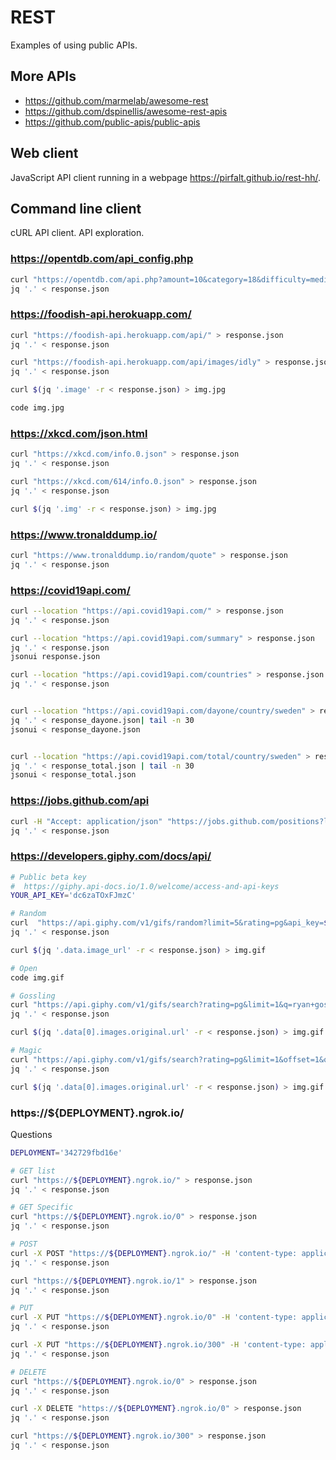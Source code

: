 # REST

Examples of using public APIs.

## More APIs

- https://github.com/marmelab/awesome-rest
- https://github.com/dspinellis/awesome-rest-apis
- https://github.com/public-apis/public-apis

## Web client

JavaScript API client running in a webpage https://pirfalt.github.io/rest-hh/.

## Command line client

cURL API client. API exploration.

### https://opentdb.com/api_config.php

```sh
curl "https://opentdb.com/api.php?amount=10&category=18&difficulty=medium&type=boolean" > response.json
jq '.' < response.json
```

### https://foodish-api.herokuapp.com/

```sh
curl "https://foodish-api.herokuapp.com/api/" > response.json
jq '.' < response.json

curl "https://foodish-api.herokuapp.com/api/images/idly" > response.json
jq '.' < response.json

curl $(jq '.image' -r < response.json) > img.jpg

code img.jpg
```

### https://xkcd.com/json.html

```sh
curl "https://xkcd.com/info.0.json" > response.json
jq '.' < response.json

curl "https://xkcd.com/614/info.0.json" > response.json
jq '.' < response.json

curl $(jq '.img' -r < response.json) > img.jpg
```

### https://www.tronalddump.io/

```sh
curl "https://www.tronalddump.io/random/quote" > response.json
jq '.' < response.json
```

### https://covid19api.com/

```sh
curl --location "https://api.covid19api.com/" > response.json
jq '.' < response.json

curl --location "https://api.covid19api.com/summary" > response.json
jq '.' < response.json
jsonui response.json

curl --location "https://api.covid19api.com/countries" > response.json
jq '.' < response.json


curl --location "https://api.covid19api.com/dayone/country/sweden" > response_dayone.json
jq '.' < response_dayone.json| tail -n 30
jsonui < response_dayone.json


curl --location "https://api.covid19api.com/total/country/sweden" > response_total.json
jq '.' < response_total.json | tail -n 30
jsonui < response_total.json

```

### https://jobs.github.com/api

```sh
curl -H "Accept: application/json" "https://jobs.github.com/positions?location=uk&search=java&full_time=true" > response.json
jq '.' < response.json
```

### https://developers.giphy.com/docs/api/

```sh
# Public beta key
#  https://giphy.api-docs.io/1.0/welcome/access-and-api-keys
YOUR_API_KEY='dc6zaTOxFJmzC'

# Random
curl  "https://api.giphy.com/v1/gifs/random?limit=5&rating=pg&api_key=$YOUR_API_KEY" > response.json
jq '.' < response.json

curl $(jq '.data.image_url' -r < response.json) > img.gif

# Open
code img.gif

# Gossling
curl "https://api.giphy.com/v1/gifs/search?rating=pg&limit=1&q=ryan+gossling&api_key=$YOUR_API_KEY" > response.json
jq '.' < response.json

curl $(jq '.data[0].images.original.url' -r < response.json) > img.gif

# Magic
curl "https://api.giphy.com/v1/gifs/search?rating=pg&limit=1&offset=1&q=magic&api_key=$YOUR_API_KEY" > response.json
jq '.' < response.json

curl $(jq '.data[0].images.original.url' -r < response.json) > img.gif
```

### https://${DEPLOYMENT}.ngrok.io/

Questions

```sh
DEPLOYMENT='342729fbd16e'

# GET list
curl "https://${DEPLOYMENT}.ngrok.io/" > response.json
jq '.' < response.json

# GET Specific
curl "https://${DEPLOYMENT}.ngrok.io/0" > response.json
jq '.' < response.json

# POST
curl -X POST "https://${DEPLOYMENT}.ngrok.io/" -H 'content-type: application/json' -d '{ "question": "how does this work?" }' > response.json
jq '.' < response.json

curl "https://${DEPLOYMENT}.ngrok.io/1" > response.json
jq '.' < response.json

# PUT
curl -X PUT "https://${DEPLOYMENT}.ngrok.io/0" -H 'content-type: application/json' -d '{ "question": "changed" }' > response.json
jq '.' < response.json

curl -X PUT "https://${DEPLOYMENT}.ngrok.io/300" -H 'content-type: application/json' -d '{ "hello": true }' > response.json
jq '.' < response.json

# DELETE
curl "https://${DEPLOYMENT}.ngrok.io/0" > response.json
jq '.' < response.json

curl -X DELETE "https://${DEPLOYMENT}.ngrok.io/0" > response.json
jq '.' < response.json

curl "https://${DEPLOYMENT}.ngrok.io/300" > response.json
jq '.' < response.json

```
